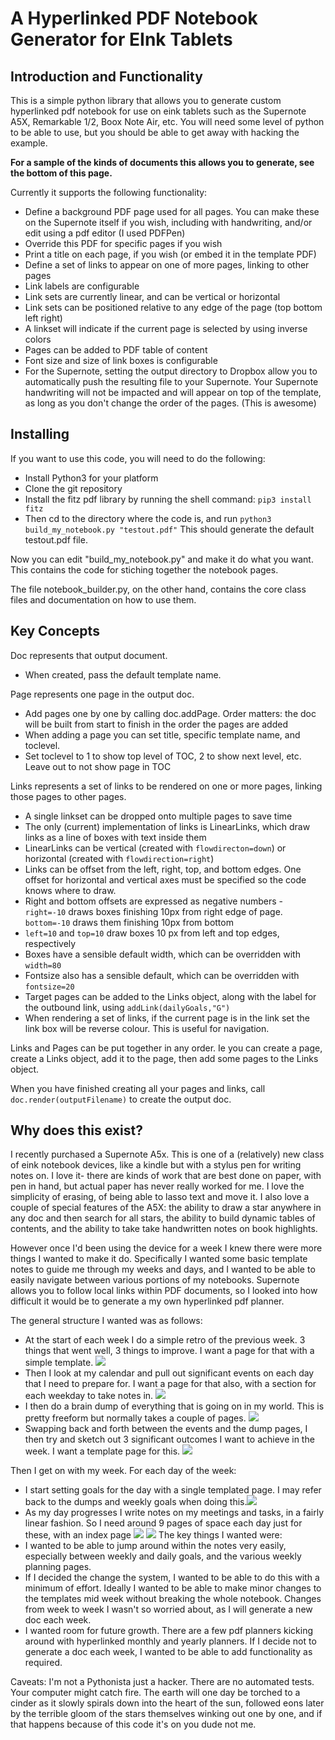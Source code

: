 # A Hyperlinked PDF Notebook Generator for EInk Tablets

## Introduction and Functionality
This is a simple python library that allows you to generate  custom hyperlinked pdf notebook for use on eink tablets such as the Supernote A5X, Remarkable 1/2, Boox Note Air, etc. You will need some level of python to be able to use, but you should be able to get away with hacking the example.

**For a sample of the kinds of documents this allows you to generate, see the bottom of this page.**

Currently it supports the following functionality:
- Define a background PDF page used for all pages. You can make these on the Supernote itself if you wish, including with handwriting, and/or edit using a pdf editor (I used PDFPen)
- Override this PDF for specific pages if you wish
- Print a title on each page, if you wish (or embed it in the template PDF)
- Define a set of links to appear on one of more pages, linking to other pages
- Link labels are configurable
- Link sets are currently linear, and can be vertical or horizontal
- Link sets can be positioned relative to any edge of the page (top bottom left right)
- A linkset will indicate if the current page is selected by using inverse colors
- Pages can be added to PDF table of content
- Font size and size of link boxes is configurable
- For the Supernote, setting the output directory to Dropbox allow you to automatically push the resulting file to your Supernote. Your Supernote handwriting will not be impacted and will appear on top of the template, as long as you don't change the order of the pages. (This is awesome)

## Installing
If you want to use this code, you will need to do the following:

- Install Python3 for your platform
- Clone the git repository
- Install the fitz pdf library by running the shell command:
`pip3 install fitz`
- Then cd to the directory where the code is, and run
 `python3 build_my_notebook.py "testout.pdf"`
 This should generate the default testout.pdf file.
 
 Now you can edit "build_my_notebook.py" and make it do what you want. This contains the code for stiching together the notebook pages.
 
 The file notebook_builder.py, on the other hand, contains the core class files and documentation on how to use them.
 
 
 ## Key Concepts
 Doc represents that output document.  
 - When created, pass the default template name.
 
 Page represents one page in the output doc. 
 - Add pages one by one by calling doc.addPage. Order matters: the doc will be built from start to finish in the order the pages are added
 - When adding a page you can set title, specific template name, and toclevel. 
 - Set toclevel to 1 to show top level of TOC, 2 to show next level, etc. Leave out to not show page in TOC

Links represents a set of links to be rendered on one or more pages, linking those pages to other pages.
- A single linkset can be dropped onto multiple pages to save time
- The only (current) implementation of links is LinearLinks, which draw links as a line of boxes with text inside them
- LinearLinks can be vertical (created with `flowdirecton=down`) or horizontal (created with `flowdirection=right`)
- Links can be offset from the left, right, top, and bottom edges. One offset for horizontal and vertical axes must be specified so the code knows where to draw. 
- Right and bottom offsets are expressed as negative numbers - `right=-10` draws boxes finishing 10px from right edge of page. `bottom=-10` draws them finishing 10px from bottom
- `left=10` and `top=10` draw boxes 10 px from left and top edges, respectively
- Boxes have a sensible default width, which can be overridden with `width=80` 
- Fontsize also has a sensible default, which can be overridden with `fontsize=20`
- Target pages can be added to the Links object, along with the label for the outbound link, using `addLink(dailyGoals,"G")`
- When rendering a set of links, if the current page is in the link set the link box will be reverse colour. This is useful for navigation.

Links and Pages can be put together in any order. Ie you can create a page, create a Links object, add it to the page, then add some pages to the Links object. 

When you have finished creating all your pages and links, call `doc.render(outputFilename)` to create the output doc.


## Why does this exist?
I recently purchased a Supernote A5x. This is one of a (relatively) new class of eink notebook devices, like a kindle but with a stylus pen for writing notes on. I love it- there are kinds of work that are best done on paper, with pen in hand, but actual paper has never really worked for me. I love the simplicity of erasing, of being able to lasso text and move it. I also love a couple of special features of the A5X: the ability to draw a star anywhere in any doc and then search for all stars, the ability to build dynamic tables of contents, and the ability to take take handwritten notes on book highlights.

However once I'd been using the device for a week I knew there were more things I wanted to make it do. Specifically I wanted some basic template notes to guide me through my weeks and days, and I wanted to be able to easily navigate between various portions of my notebooks. Supernote allows you to follow local links within PDF documents, so I looked into how difficult it would be to generate a my own hyperlinked pdf planner.

The general structure I wanted was as follows:
- At the start of each week I do a simple retro of the previous week. 3 things that went well, 3 things to improve. I want a page for that with a simple template. ![](https://github.com/jacrify/diaryGenerator/raw/main/assets/20210804223640.png)
- Then I look at my calendar and pull out significant events on each day that I need to prepare for. I want a page for that also, with a section for each weekday to take notes in. ![](https://github.com/jacrify/diaryGenerator/raw/main/assets/20210804223702.png)
- I then do a brain dump of everything that is going on in my world. This is pretty freeform but normally takes a couple of pages. ![](https://github.com/jacrify/diaryGenerator/raw/main/assets/20210804223724.png)
- Swapping back and forth between the events and the dump pages, I then try and sketch out 3 significant outcomes I want to achieve in the week. I want a template page for this. ![](https://github.com/jacrify/diaryGenerator/raw/main/assets/20210804223751.png)

Then I get on with my week. For each day of the week:
- I start setting goals for the day with a single templated page. I may refer back to the dumps and weekly goals when doing this.![](https://github.com/jacrify/diaryGenerator/raw/main/assets/20210804223820.png)
- As my day progresses I write notes on my meetings and tasks, in a fairly linear fashion. So I need around 9 pages of space each day just for these, with an index page ![](https://github.com/jacrify/diaryGenerator/raw/main/assets/20210804223908.png)
![](https://github.com/jacrify/diaryGenerator/raw/main/assets/20210804223934.png)
The key things I wanted were:
- I wanted to be able to jump around within the notes very easily, especially between weekly and daily goals, and the various weekly planning pages.
- If I decided the change the system, I wanted to be able to do this with a minimum of effort. Ideally I wanted to be able to make minor changes to the templates mid week without breaking the whole notebook. Changes from week to week I wasn't so worried about, as I will generate a new doc each week.
- I wanted room for future growth. There are a few pdf planners kicking around with hyperlinked monthly and yearly planners. If I decide not to generate a doc each week, I wanted to be able to add functionality as required.


Caveats: I'm not a Pythonista just a hacker. There are no automated tests. Your computer might catch fire. The earth will one day be torched to a cinder as it slowly spirals down into the heart of the sun, followed eons later by the terrible gloom of the stars themselves winking out one by one, and if that happens because of this code it's on you dude not me.

